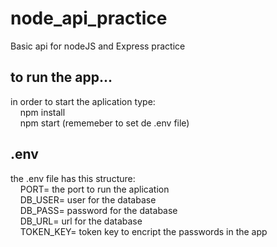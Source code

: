 # node_api_practice
Basic  api for nodeJS and Express practice 

## to run the app... 
in order to start the aplication type:  
&nbsp;&nbsp;&nbsp;&nbsp;npm install  
&nbsp;&nbsp;&nbsp;&nbsp;npm start (rememeber to set de .env file)  
  
## .env
the .env file has this structure:  
&nbsp;&nbsp;&nbsp;&nbsp;PORT= the port to run the aplication  
&nbsp;&nbsp;&nbsp;&nbsp;DB_USER= user for the database  
&nbsp;&nbsp;&nbsp;&nbsp;DB_PASS= password for the database  
&nbsp;&nbsp;&nbsp;&nbsp;DB_URL= url for the database  
&nbsp;&nbsp;&nbsp;&nbsp;TOKEN_KEY= token key to encript the passwords in the app  
